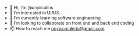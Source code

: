 - 👋 Hi, I’m @onyiicolins
- 👀 I’m interested in UI/UX...
- 🌱 I’m currently learning software engineering
- 💞️ I’m looking to collaborate on front end and back end coding
- 📫 How to reach me onyicomaledo@gmail.com

<!---
onyiicolins/onyiicolins is a ✨ special ✨ repository because its `README.md` (this file) appears on your GitHub profile.
You can click the Preview link to take a look at your changes.
--->
